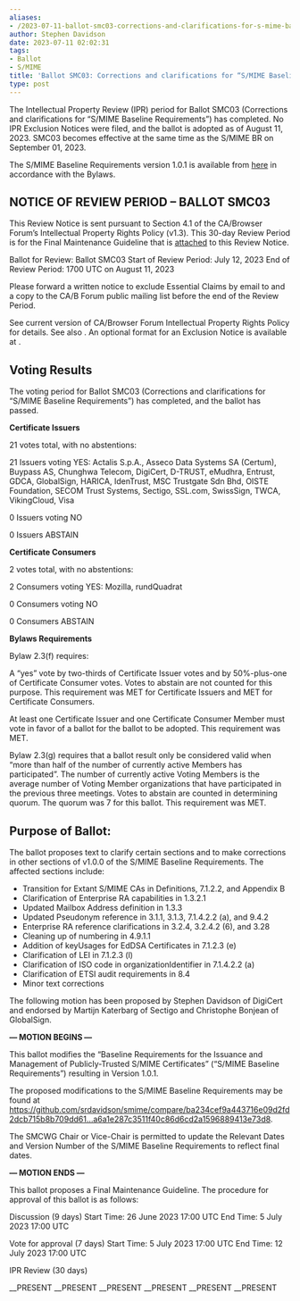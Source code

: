 ```yaml
---
aliases:
- /2023-07-11-ballot-smc03-corrections-and-clarifications-for-s-mime-baseline-requirements/
author: Stephen Davidson
date: 2023-07-11 02:02:31
tags:
- Ballot
- S/MIME
title: 'Ballot SMC03: Corrections and clarifications for “S/MIME Baseline Requirements”'
type: post
---
```


The Intellectual Property Review (IPR) period for Ballot SMC03 (Corrections and clarifications for “S/MIME Baseline Requirements”) has completed. No IPR Exclusion Notices were filed, and the ballot is adopted as of August 11, 2023. SMC03 becomes effective at the same time as the S/MIME BR on September 01, 2023.

The S/MIME Baseline Requirements version 1.0.1 is available from [here][1] in accordance with the Bylaws.

## NOTICE OF REVIEW PERIOD – BALLOT SMC03

This Review Notice is sent pursuant to Section 4.1 of the CA/Browser Forum’s Intellectual Property Rights Policy (v1.3). This 30-day Review Period is for the Final Maintenance Guideline that is [attached][2] to this Review Notice.

Ballot for Review: Ballot SMC03
Start of Review Period: July 12, 2023
End of Review Period: 1700 UTC on August 11, 2023

Please forward a written notice to exclude Essential Claims by email to and a copy to the CA/B Forum public mailing list before the end of the Review Period.

See current version of CA/Browser Forum Intellectual Property Rights Policy for details. See also . An optional format for an Exclusion Notice is available at .

## Voting Results

The voting period for Ballot SMC03 (Corrections and clarifications for “S/MIME Baseline Requirements”) has completed, and the ballot has passed.

**Certificate Issuers**

21 votes total, with no abstentions:

21 Issuers voting YES: Actalis S.p.A., Asseco Data Systems SA (Certum), Buypass AS, Chunghwa Telecom, DigiCert, D-TRUST, eMudhra, Entrust, GDCA, GlobalSign, HARICA, IdenTrust, MSC Trustgate Sdn Bhd, OISTE Foundation, SECOM Trust Systems, Sectigo, SSL.com, SwissSign, TWCA, VikingCloud, Visa

0 Issuers voting NO

0 Issuers ABSTAIN

**Certificate Consumers**

2 votes total, with no abstentions:

2 Consumers voting YES: Mozilla, rundQuadrat

0 Consumers voting NO

0 Consumers ABSTAIN

**Bylaws Requirements**

Bylaw 2.3(f) requires:

A “yes” vote by two-thirds of Certificate Issuer votes and by 50%-plus-one of Certificate Consumer votes. Votes to abstain are not counted for this purpose. This requirement was MET for Certificate Issuers and MET for Certificate Consumers.

At least one Certificate Issuer and one Certificate Consumer Member must vote in favor of a ballot for the ballot to be adopted. This requirement was MET.

Bylaw 2.3(g) requires that a ballot result only be considered valid when “more than half of the number of currently active Members has participated”. The number of currently active Voting Members is the average number of Voting Member organizations that have participated in the previous three meetings. Votes to abstain are counted in determining quorum. The quorum was 7 for this ballot. This requirement was MET.

## Purpose of Ballot:

The ballot proposes text to clarify certain sections and to make corrections in other sections of v1.0.0 of the S/MIME Baseline Requirements. The affected sections include:

- Transition for Extant S/MIME CAs in Definitions, 7.1.2.2, and Appendix B
- Clarification of Enterprise RA capabilities in 1.3.2.1
- Updated Mailbox Address definition in 1.3.3
- Updated Pseudonym reference in 3.1.1, 3.1.3, 7.1.4.2.2 (a), and 9.4.2
- Enterprise RA reference clarifications in 3.2.4, 3.2.4.2 (6), and 3.28
- Cleaning up of numbering in 4.9.1.1
- Addition of keyUsages for EdDSA Certificates in 7.1.2.3 (e)
- Clarification of LEI in 7.1.2.3 (l)
- Clarification of ISO code in organizationIdentifier in 7.1.4.2.2 (a)
- Clarification of ETSI audit requirements in 8.4
- Minor text corrections

The following motion has been proposed by Stephen Davidson of DigiCert and endorsed by Martijn Katerbarg of Sectigo and Christophe Bonjean of GlobalSign.

**— MOTION BEGINS —**

This ballot modifies the “Baseline Requirements for the Issuance and Management of Publicly-Trusted S/MIME Certificates” (“S/MIME Baseline Requirements”) resulting in Version 1.0.1.

The proposed modifications to the S/MIME Baseline Requirements may be found at https://github.com/srdavidson/smime/compare/ba234cef9a443716e09d2fd2dcb715b8b709dd61…a6a1e287c3511f40c86d6cd2a1596889413e73d8.

The SMCWG Chair or Vice-Chair is permitted to update the Relevant Dates and Version Number of the S/MIME Baseline Requirements to reflect final dates.

**— MOTION ENDS —**

This ballot proposes a Final Maintenance Guideline. The procedure for approval of this ballot is as follows:

Discussion (9 days)
Start Time: 26 June 2023 17:00 UTC
End Time: 5 July 2023 17:00 UTC

Vote for approval (7 days)
Start Time: 5 July 2023 17:00 UTC
End Time: 12 July 2023 17:00 UTC

IPR Review (30 days)

\_\_PRESENT
\_\_PRESENT
\_\_PRESENT
\_\_PRESENT
\_\_PRESENT
\_\_PRESENT

[1]: /working-groups/smime/documents/
[2]: /uploads/SBR_SMC03_IPR.pdf